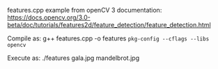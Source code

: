 
features.cpp example from openCV 3 documentation: https://docs.opencv.org/3.0-beta/doc/tutorials/features2d/feature_detection/feature_detection.html


Compile as:
g++ features.cpp -o features `pkg-config --cflags --libs opencv`

Execute as:
./features gala.jpg mandelbrot.jpg
